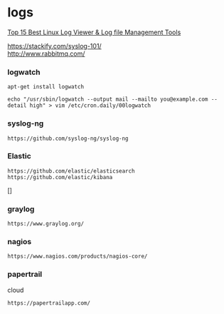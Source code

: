 logs
======
[Top 15 Best Linux Log Viewer & Log file Management Tools](https://www.ubuntupit.com/best-linux-log-viewer-and-log-file-management-tools)

https://stackify.com/syslog-101/  
http://www.rabbitmq.com/

### logwatch
    apt-get install logwatch

    echo "/usr/sbin/logwatch --output mail --mailto you@example.com --detail high" > vim /etc/cron.daily/00logwatch

### **syslog-ng**
    https://github.com/syslog-ng/syslog-ng
 
### **Elastic**  
    https://github.com/elastic/elasticsearch  
    https://github.com/elastic/kibana
    
[]

### **graylog**
    https://www.graylog.org/

### **nagios**

    https://www.nagios.com/products/nagios-core/
    
### **papertrail** 
cloud  

    https://papertrailapp.com/